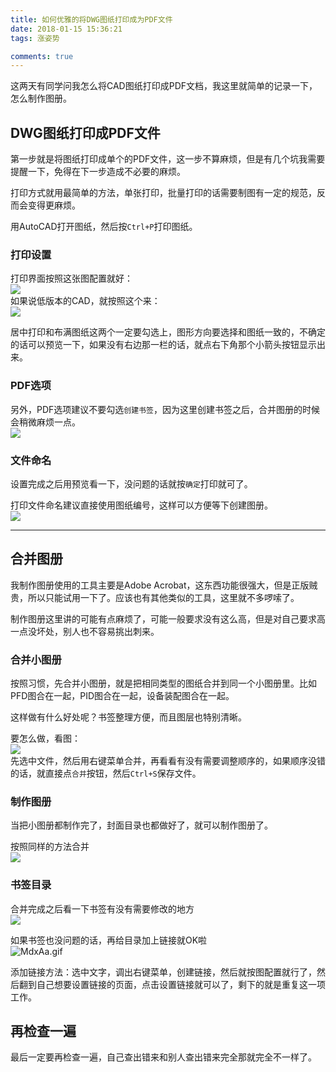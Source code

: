 ```yaml
---
title: 如何优雅的将DWG图纸打印成为PDF文件
date: 2018-01-15 15:36:21
tags: 涨姿势

comments: true
---
```


这两天有同学问我怎么将CAD图纸打印成PDF文档，我这里就简单的记录一下，怎么制作图册。

<!-- more -->

## DWG图纸打印成PDF文件

第一步就是将图纸打印成单个的PDF文件，这一步不算麻烦，但是有几个坑我需要提醒一下，免得在下一步造成不必要的麻烦。

打印方式就用最简单的方法，单张打印，批量打印的话需要制图有一定的规范，反而会变得更麻烦。

用AutoCAD打开图纸，然后按`Ctrl+P`打印图纸。

### 打印设置

打印界面按照这张图配置就好：  
![](https://s1.ax2x.com/2018/01/15/MQR6a.png)  
如果说低版本的CAD，就按照这个来：  
![](https://s1.ax2x.com/2018/01/15/MQoMS.png)

居中打印和布满图纸这两个一定要勾选上，图形方向要选择和图纸一致的，不确定的话可以预览一下，如果没有右边那一栏的话，就点右下角那个小箭头按钮显示出来。

### PDF选项

另外，PDF选项建议不要勾选`创建书签`，因为这里创建书签之后，合并图册的时候会稍微麻烦一点。  
![](https://s1.ax2x.com/2018/01/15/MWuUp.png)

### 文件命名

设置完成之后用预览看一下，没问题的话就按`确定`打印就可了。

打印文件命名建议直接使用图纸编号，这样可以方便等下创建图册。  
![](https://s1.ax2x.com/2018/01/15/MW4n3.png)

- - - - ----

## 合并图册

我制作图册使用的工具主要是Adobe Acrobat，这东西功能很强大，但是正版贼贵，所以只能试用一下了。应该也有其他类似的工具，这里就不多啰嗦了。

制作图册这里讲的可能有点麻烦了，可能一般要求没有这么高，但是对自己要求高一点没坏处，别人也不容易挑出刺来。

### 合并小图册

按照习惯，先合并小图册，就是把相同类型的图纸合并到同一个小图册里。比如PFD图合在一起，PID图合在一起，设备装配图合在一起。

这样做有什么好处呢？书签整理方便，而且图层也特别清晰。

要怎么做，看图：  
![](https://s1.ax2x.com/2018/01/15/Mdlvn.gif)  
先选中文件，然后用右键菜单合并，再看看有没有需要调整顺序的，如果顺序没错的话，就直接点`合并`按钮，然后`Ctrl+S`保存文件。

### 制作图册

当把小图册都制作完了，封面目录也都做好了，就可以制作图册了。

按照同样的方法合并  
![](https://s1.ax2x.com/2018/01/15/Md8lE.png)

### 书签目录

合并完成之后看一下书签有没有需要修改的地方  
![](https://s1.ax2x.com/2018/01/15/MdfFQ.png)

如果书签也没问题的话，再给目录加上链接就OK啦  
![MdxAa.gif](https://s1.ax2x.com/2018/01/15/MdxAa.gif)

添加链接方法：选中文字，调出右键菜单，创建链接，然后就按图配置就行了，然后翻到自己想要设置链接的页面，点击设置链接就可以了，剩下的就是重复这一项工作。

## 再检查一遍

最后一定要再检查一遍，自己查出错来和别人查出错来完全那就完全不一样了。